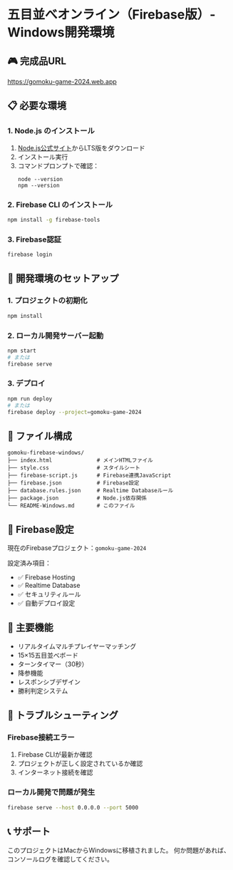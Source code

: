 # 五目並べオンライン（Firebase版）- Windows開発環境

## 🎮 完成品URL
https://gomoku-game-2024.web.app

## 📋 必要な環境

### 1. Node.js のインストール
1. [Node.js公式サイト](https://nodejs.org/)からLTS版をダウンロード
2. インストール実行
3. コマンドプロンプトで確認：
   ```
   node --version
   npm --version
   ```

### 2. Firebase CLI のインストール
```bash
npm install -g firebase-tools
```

### 3. Firebase認証
```bash
firebase login
```

## 🚀 開発環境のセットアップ

### 1. プロジェクトの初期化
```bash
npm install
```

### 2. ローカル開発サーバー起動
```bash
npm start
# または
firebase serve
```

### 3. デプロイ
```bash
npm run deploy
# または
firebase deploy --project=gomoku-game-2024
```

## 📁 ファイル構成

```
gomoku-firebase-windows/
├── index.html              # メインHTMLファイル
├── style.css               # スタイルシート
├── firebase-script.js      # Firebase連携JavaScript
├── firebase.json           # Firebase設定
├── database.rules.json     # Realtime Databaseルール
├── package.json            # Node.js依存関係
└── README-Windows.md       # このファイル
```

## 🔧 Firebase設定

現在のFirebaseプロジェクト：`gomoku-game-2024`

設定済み項目：
- ✅ Firebase Hosting
- ✅ Realtime Database
- ✅ セキュリティルール
- ✅ 自動デプロイ設定

## 🎯 主要機能

- リアルタイムマルチプレイヤーマッチング
- 15×15五目並べボード
- ターンタイマー（30秒）
- 降参機能
- レスポンシブデザイン
- 勝利判定システム

## 🐛 トラブルシューティング

### Firebase接続エラー
1. Firebase CLIが最新か確認
2. プロジェクトが正しく設定されているか確認
3. インターネット接続を確認

### ローカル開発で問題が発生
```bash
firebase serve --host 0.0.0.0 --port 5000
```

## 📞 サポート

このプロジェクトはMacからWindowsに移植されました。
何か問題があれば、コンソールログを確認してください。 